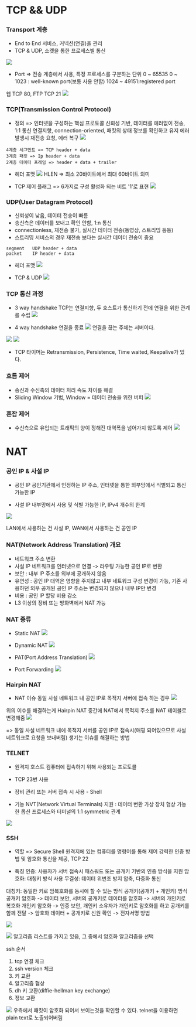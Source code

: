 # TCP && UDP

### Transport 계층
* End to End 서비스, 커넥션(연결)을 관리
* TCP & UDP, 소켓을 통한 프로세스별 통신

![](2022-01-01-11-06-06.png)

* Port 
=> 전송 계층에서 사용, 특정 프로세스를 구분하는 단위
0 ~ 65535
0 ~ 1023 : well-known port(보통 사용 안함)
1024 ~ 49151:registered port 

웹 TCP 80, FTP TCP 21
![](2022-01-01-11-07-19.png)

### TCP(Transmission Control Protocol)
* 정의 
=> 인터넷을 구성하는 핵심 프로토콜
신뢰성 기반, 데이터를 에러없이 전송, 1:1 통신
연결지향, connection-oriented, 패킷의 상태 정보를 확인하고 유지
에러 발생시 재전송 요청, 에러 복구 
![](2022-01-01-11-08-53.png)

```
4계층 세그먼트 => TCP header + data
3계층 패킷 => Ip header + data
2계층 데이터 프레임 => header + data + trailer
```
* 헤더 포맷
![](2022-01-01-11-13-41.png)
HLEN => 최소 20바이트에서 최대 60바이트 의미

* TCP 제어 플래그
=> 6가지로 구성 활성화 되는 비트 '1'로 표현
![](2022-01-01-11-15-10.png)

### UDP(User Datagram Protocol)
* 신뢰성이 낮음, 데이터 전송이 빠름
* 송신측은 데이터를 보내고 확인 안함, 1:n 통신
* connectionless, 재전송 불가, 실시간 데이터 전송(동영상, 스트리밍 등등)
* 스트리밍 서비스의 경우 재전송 보다는 실시간 데이터 전송이 중요

```
segment   UDP header + data
packet    IP header + data
```

* 헤더 포맷
![](2022-01-01-11-17-15.png)

* TCP & UDP
![](2022-01-01-11-18-18.png)

### TCP 통신 과정 
* 3 way handshake
TCP는 연결지향, 두 호스트가 통신하기 전에 연결을 위한 관계를 수립
![](2022-01-01-11-19-51.png)

* 4 way handshake
연결을 종료
![](2022-01-01-11-20-51.png)
연결을 끊는 주체는 서버이다.

![](2022-01-01-11-26-43.png)
![](2022-01-01-11-27-39.png)

* TCP 타이머는 Retransmission, Persistence, Time waited, Keepalive가 있다.

### 흐름 제어
* 송신과 수신측의 데이터 처리 속도 차이를 해결
* Sliding Window 기법, Window = 데이터 전송을 위한 버퍼
![](2022-01-01-11-30-08.png)

### 혼잡 제어
* 수신측으로 유입되는 트래픽의 양이 정해진 대역폭을 넘어가지 않도록 제어
![](2022-01-01-11-31-06.png)

# NAT

### 공인 IP & 사설 IP
* 공인 IP
공인기관에서 인정하는 IP 주소, 인터넷을 통한 외부망에서 식별되고 통신 가능한 IP

* 사설 IP
내부망에서 사용 및 식별 가능한 IP, IPv4 개수의 한계

![](2022-01-01-11-37-46.png)

LAN에서 사용하는 건 사설 IP, WAN에서 사용하는 건 공인 IP

### NAT(Network Address Translation) 개요
* 네트워크 주소 변환
* 사설 IP 네트워크를 인터넷으로 연결 -> 라우팅 가능한 공인 IP로 변환
* 보안 : 내부 IP 주소를 외부에 공개하지 않음
* 유연성 : 공인 IP 대역은 영향을 주지않고 내부 네트워크 구성 변경이 가능, 기존 사용하던 외부 공개된 공인 IP 주소는 변경되지 않으나 내부 IP만 변경
* 비용 : 공인 IP 할당 비용 감소
* L3 이상의 장비 또는 방화벽에서 NAT 가능

### NAT 종류
* Static NAT
![](2022-01-01-11-42-43.png)

* Dynamic NAT
![](2022-01-01-11-43-46.png)

* PAT(Port Address Translation)
![](2022-01-01-11-45-10.png)

* Port Forwarding
![](2022-01-01-11-46-44.png)


### Hairpin NAT
* NAT 이슈
동일 사설 네트워크 내 공인 IP로 목적지 서버에 접속 하는 경우
![](2022-01-01-11-48-20.png)

위의 이슈를 해결하는게 Hairpin NAT
중간에 NAT에서 목적지 주소를 NAT 테이블로 변경해줌
![](2022-01-01-11-49-44.png)

=> 동일 사설 네트워크 내에 목적지 서버를 공인 IP로 접속시(매핑 되어있으므로 사설 네트워크로 요청을 보내버림) 생기는 이슈를 해결하는 방법


### TELNET
* 원격지 호스트 컴퓨터에 접속하기 위해 사용되는 프로토콜
* TCP 23번 사용
* 장비 관리 또는 서버 접속 시 사용 - Shell

* 기능
NVT(Network Virtual Terminals) 지원 : 데이터 변환 가상 장치
협상 가능한 옵션
프로세스와 터미널의 1:1 symmetric 관계

![](2022-01-01-12-08-49.png)

### SSH
* 역할
=> Secure Shell 
원격지에 있는 컴퓨터를 명령어를 통해 제어
강력한 인증 방법 및 암호화 통신을 제공, TCP 22

* 특징
인증: 사용자가 서버 접속시 패스워드 또는 공개키 기반의 인증 방식을 지원
암호화: 대칭키 방식 사용
무결성: 데이터 위변조 방지
압축, 다중화 통신

대칭키: 동일한 키로 암복호화를 동시에 할 수 있는 방식
공개키(공개키 + 개인키) 방식
공개키 암호화 -> 데이터 보안, 서버의 공개키로 데이터를 암호화 -> 서버의 개인키로 복호화
개인키 암호화 -> 인증 보안, 개인키 소유자가 개인키로 암호화를 하고 공개키를 함께 전달 -> 암호화 데이터 + 공개키로 신원 확인 -> 전자서명 방법

![](2022-01-01-12-15-48.png)

![](2022-01-01-12-16-19.png)
알고리즘 리스트를 가지고 있음, 그 중에서 암호화 알고리즘을 선택

ssh 순서
1. tcp 연결 체크
2. ssh version 체크
3. 키 교환
4. 알고리즘 협상
5. dh 키 교환(diffie-hellman key exchange)
6. 정보 교환

![](2022-01-01-12-17-45.png)
우측에서 패킷이 암호화 되어서 보이는것을 확인할 수 있다.
telnet을 이용하면 plain text로 노출되어버림
